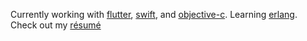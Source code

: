 
Currently working with [flutter](https://flutter.dev), [swift](https://swift.org/), and [objective-c](https://developer.apple.com/library/archive/documentation/Cocoa/Conceptual/ProgrammingWithObjectiveC/Introduction/Introduction.html). Learning [erlang](https://erlang.org). Check out my [résumé](https://github.com/technicat/resume)
